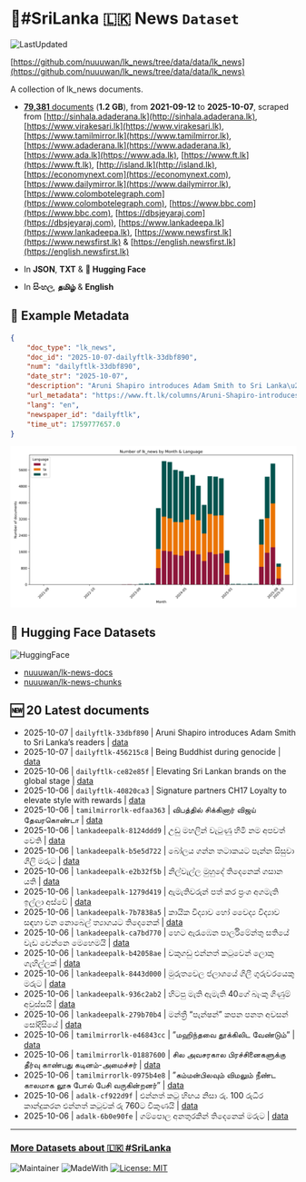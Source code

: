 # 📄#SriLanka 🇱🇰 News `Dataset`

![LastUpdated](https://img.shields.io/badge/last_updated-2025--10--07_00:44:36-green)

[https://github.com/nuuuwan/lk_news/tree/data/data/lk_news](https://github.com/nuuuwan/lk_news/tree/data/data/lk_news)

A collection of lk_news documents.

- [**79,381** documents](https://github.com/nuuuwan/lk_news/tree/data/data/lk_news) (**1.2 GB**), from **2021-09-12** to **2025-10-07**, scraped from [http://sinhala.adaderana.lk](http://sinhala.adaderana.lk), [https://www.virakesari.lk](https://www.virakesari.lk), [https://www.tamilmirror.lk](https://www.tamilmirror.lk), [https://www.adaderana.lk](https://www.adaderana.lk), [https://www.ada.lk](https://www.ada.lk), [https://www.ft.lk](https://www.ft.lk), [http://island.lk](http://island.lk), [https://economynext.com](https://economynext.com), [https://www.dailymirror.lk](https://www.dailymirror.lk), [https://www.colombotelegraph.com](https://www.colombotelegraph.com), [https://www.bbc.com](https://www.bbc.com), [https://dbsjeyaraj.com](https://dbsjeyaraj.com), [https://www.lankadeepa.lk](https://www.lankadeepa.lk), [https://www.newsfirst.lk](https://www.newsfirst.lk) & [https://english.newsfirst.lk](https://english.newsfirst.lk)

- In **JSON**, **TXT** & **🤗 Hugging Face**

- In **සිංහල**, **தமிழ்** & **English**

## 📝 Example Metadata

```json
{
    "doc_type": "lk_news",
    "doc_id": "2025-10-07-dailyftlk-33dbf890",
    "num": "dailyftlk-33dbf890",
    "date_str": "2025-10-07",
    "description": "Aruni Shapiro introduces Adam Smith to Sri Lanka\u2019s readers",
    "url_metadata": "https://www.ft.lk/columns/Aruni-Shapiro-introduces-Adam-Smith-to-Sri-Lanka-s-readers/4-782633",
    "lang": "en",
    "newspaper_id": "dailyftlk",
    "time_ut": 1759777657.0
}
```

![Chart](https://raw.githubusercontent.com/nuuuwan/lk_news/refs/heads/data/data/lk_news/docs_by_month_and_lang.png)

## 🤗 Hugging Face Datasets

![HuggingFace](https://img.shields.io/badge/-HuggingFace-FDEE21?style=for-the-badge&logo=HuggingFace)

- [nuuuwan/lk-news-docs](https://huggingface.co/datasets/nuuuwan/lk-news-docs)
- [nuuuwan/lk-news-chunks](https://huggingface.co/datasets/nuuuwan/lk-news-chunks)

## 🆕 20 Latest documents

- 2025-10-07 | `dailyftlk-33dbf890` | Aruni Shapiro introduces Adam Smith to Sri Lanka’s readers | [data](https://github.com/nuuuwan/lk_news/tree/data/data/lk_news/2020s/2025/2025-10-07-dailyftlk-33dbf890)
- 2025-10-07 | `dailyftlk-456215c8` | Being Buddhist during genocide | [data](https://github.com/nuuuwan/lk_news/tree/data/data/lk_news/2020s/2025/2025-10-07-dailyftlk-456215c8)
- 2025-10-06 | `dailyftlk-ce82e85f` | Elevating Sri Lankan brands on the global stage | [data](https://github.com/nuuuwan/lk_news/tree/data/data/lk_news/2020s/2025/2025-10-06-dailyftlk-ce82e85f)
- 2025-10-06 | `dailyftlk-40820ca3` | Signature partners CH17 Loyalty to elevate style with rewards | [data](https://github.com/nuuuwan/lk_news/tree/data/data/lk_news/2020s/2025/2025-10-06-dailyftlk-40820ca3)
- 2025-10-06 | `tamilmirrorlk-edfaa363` | விபத்தில் சிக்கினார் விஜய் தேவரகொண்டா | [data](https://github.com/nuuuwan/lk_news/tree/data/data/lk_news/2020s/2025/2025-10-06-tamilmirrorlk-edfaa363)
- 2025-10-06 | `lankadeepalk-8124ddd9` | උඩු මහලින් වැටුණු හිමි නම අපවත් වෙති | [data](https://github.com/nuuuwan/lk_news/tree/data/data/lk_news/2020s/2025/2025-10-06-lankadeepalk-8124ddd9)
- 2025-10-06 | `lankadeepalk-b5e5d722` | බෝලය ගන්න තටාකයට පැන්න සිසුවා ගිලි මරුට | [data](https://github.com/nuuuwan/lk_news/tree/data/data/lk_news/2020s/2025/2025-10-06-lankadeepalk-b5e5d722)
- 2025-10-06 | `lankadeepalk-e2b32f5b` | නිල්වැල්ල මුහුදේ තිදෙනෙක් ගසාන යති | [data](https://github.com/nuuuwan/lk_news/tree/data/data/lk_news/2020s/2025/2025-10-06-lankadeepalk-e2b32f5b)
- 2025-10-06 | `lankadeepalk-1279d419` | ඇමැතිවරුන් පත් කර ප්‍රංශ අගමැති ඉල්ලා අස්වේ | [data](https://github.com/nuuuwan/lk_news/tree/data/data/lk_news/2020s/2025/2025-10-06-lankadeepalk-1279d419)
- 2025-10-06 | `lankadeepalk-7b7838a5` | කායික විද්‍යාව හෝ වෛද්‍ය විද්‍යාව සඳහා වන නොබෙල් ත්‍යාගයට තිදෙනෙක් | [data](https://github.com/nuuuwan/lk_news/tree/data/data/lk_news/2020s/2025/2025-10-06-lankadeepalk-7b7838a5)
- 2025-10-06 | `lankadeepalk-ca7bd770` | හෙට ඇරැඹෙන පාර්ලිමේන්තු සතියේ වැඩ වෙන්නෙ මෙහෙමයි | [data](https://github.com/nuuuwan/lk_news/tree/data/data/lk_news/2020s/2025/2025-10-06-lankadeepalk-ca7bd770)
- 2025-10-06 | `lankadeepalk-b42058ae` | වකුගඩු එන්නත් කටුවෙන් ලොකු ගැහිල්ලක් | [data](https://github.com/nuuuwan/lk_news/tree/data/data/lk_news/2020s/2025/2025-10-06-lankadeepalk-b42058ae)
- 2025-10-06 | `lankadeepalk-8443d000` | මුරුතවෙල ජලාශයේ ගිලී ගුරුවරයෙකු මරුට | [data](https://github.com/nuuuwan/lk_news/tree/data/data/lk_news/2020s/2025/2025-10-06-lankadeepalk-8443d000)
- 2025-10-06 | `lankadeepalk-936c2ab2` | හිටපු මැති ඇමැති 40ගේ බැංකු ගිණුම් අවුස්සයි | [data](https://github.com/nuuuwan/lk_news/tree/data/data/lk_news/2020s/2025/2025-10-06-lankadeepalk-936c2ab2)
- 2025-10-06 | `lankadeepalk-279b70b4` | මන්ත්‍රී  “පැන්ෂන්” කපන පනත අවසන් සෝදිසියේ | [data](https://github.com/nuuuwan/lk_news/tree/data/data/lk_news/2020s/2025/2025-10-06-lankadeepalk-279b70b4)
- 2025-10-06 | `tamilmirrorlk-e46843cc` | ”மஹிந்தவை தூக்கிலிட வேண்டும்” | [data](https://github.com/nuuuwan/lk_news/tree/data/data/lk_news/2020s/2025/2025-10-06-tamilmirrorlk-e46843cc)
- 2025-10-06 | `tamilmirrorlk-01887600` | ​​சில அவசரகால பிரச்சினைகளுக்கு தீர்வு காண்பது கடினம்-அமைச்சர் | [data](https://github.com/nuuuwan/lk_news/tree/data/data/lk_news/2020s/2025/2025-10-06-tamilmirrorlk-01887600)
- 2025-10-06 | `tamilmirrorlk-0975b4e8` | ”கம்மன்பிலவும் விமலும் நீண்ட காலமாக லூசு போல் பேசி வருகின்றனர்” | [data](https://github.com/nuuuwan/lk_news/tree/data/data/lk_news/2020s/2025/2025-10-06-tamilmirrorlk-0975b4e8)
- 2025-10-06 | `adalk-cf922d9f` | එන්නත් කටු හිඟය නිසා රු. 100 රුධිර කාන්දුකරන එන්නත් කටුවක් රු 760ට විකුණයි | [data](https://github.com/nuuuwan/lk_news/tree/data/data/lk_news/2020s/2025/2025-10-06-adalk-cf922d9f)
- 2025-10-06 | `adalk-6b0e90fe` | ගම්පොල අනතුරකින් තිදෙනෙක් මරුට | [data](https://github.com/nuuuwan/lk_news/tree/data/data/lk_news/2020s/2025/2025-10-06-adalk-6b0e90fe)

---

### [More Datasets about 🇱🇰 #SriLanka](https://github.com/nuuuwan/lk_datasets)

![Maintainer](https://img.shields.io/badge/maintainer-nuuuwan-red)
![MadeWith](https://img.shields.io/badge/made_with-python-blue)
[![License: MIT](https://img.shields.io/badge/License-MIT-yellow.svg)](https://opensource.org/licenses/MIT)
